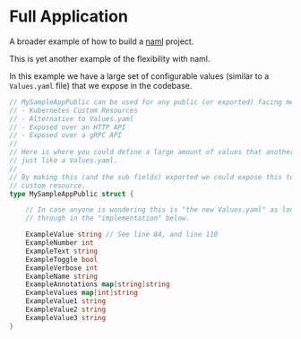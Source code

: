 # Full Application

A broader example of how to build a [naml](https://github.com/kris-nova/naml) project.

This is yet another example of the flexibility with naml.

In this example we have a large set of configurable values (similar to a `Values.yaml` file) that we expose in the codebase.

```go
// MySampleAppPublic can be used for any public (or exported) facing mechanisms.
// - Kubernetes Custom Resources
// - Alternative to Values.yaml
// - Exposed over an HTTP API
// - Exposed over a gRPC API
//
// Here is where you could define a large amount of values that another mechanism could "tweak" or "configure"
// just like a Values.yaml.
//
// By making this (and the sub fields) exported we could expose this to other Go packages or even to a Kubernetes
// custom resource.
type MySampleAppPublic struct {

	// In case anyone is wondering this is "the new Values.yaml" as long as you plumb the fields
	// through in the "implementation" below.

	ExampleValue string // See line 84, and line 110
	ExampleNumber int
	ExampleText string
	ExampleToggle bool
	ExampleVerbose int
	ExampleName string
	ExampleAnnotations map[string]string
	ExampleValues map[int]string
	ExampleValue1 string
	ExampleValue2 string
	ExampleValue3 string
}
```

